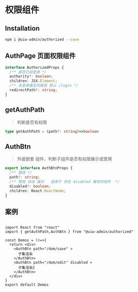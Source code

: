 权限组件
===

## Installation

```bash
npm i @uiw-admin/authorized --save
```

## AuthPage 页面权限组件

```ts
interface AuthorizedProps {
  /** 是否已经登录 */ 
  authority?: boolean;
  children: JSX.Element;
  /** 未登录重定向路径 默认 /login */ 
  redirectPath?: string;
}
```

## getAuthPath

> 判断是否有权限

```ts
type getAuthPath = (path?: string)=>boolean 
```


## AuthBtn 

> 外层嵌套 组件，判断子组件是否有权限展示或使用

```ts
export interface AuthBtnProps {
  /** 路径 */
  path?: string;
  /** 禁用 状态 展示   适用于 存在 disabled 属性的组件  */
  disabled?: boolean;
  children: React.ReactNode;
}
```

## 案例

```tsx

import React from "react"
import { getAuthPath,AuthBtn } from "@uiw-admin/authorized"

const Demos = ()=>{
  return <div>
    <AuthBtn path="/dom/save" >
      子集渲染
    </AuthBtn>
    <AuthBtn path="/dom/edit" disabled >
      子集渲染2
    </AuthBtn>
  </div>
}
export default Demos
```
